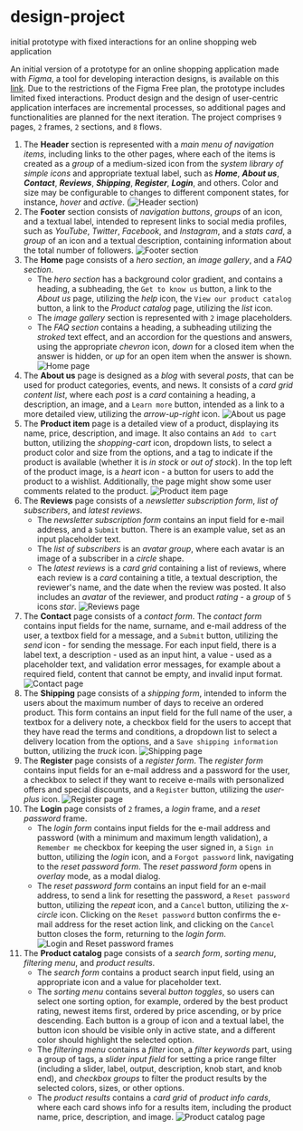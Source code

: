 # design-project
initial prototype with fixed interactions for an online shopping web application 

An initial version of a prototype for an online shopping application made with *Figma*, a tool for developing interaction designs, is available on this [link](https://www.figma.com/design/Y1L9pPHhVuViYcMEvOztvQ/Design-project). Due to the restrictions of the Figma Free plan, the prototype includes limited fixed interactions. Product design and the design of user-centric application interfaces are incremental processes, so additional pages and functionalities are planned for the next iteration. The project comprises `9` pages, `2` frames, `2` sections, and `8` flows. 
1. The **Header** section is represented with a *main menu of navigation items*, including links to the other pages, where each of the items is created as a *group* of a medium-sized icon from the *system library of simple icons* and appropriate textual label, such as ***Home***, ***About us***, ***Contact***, ***Reviews***, ***Shipping***, ***Register***, ***Login***, and others. Color and size may be configurable to changes to different component states, for instance, *hover* and *active*. 
(![Header section](https://github.com/user-attachments/assets/0ea4527e-f8fa-4090-8f00-93bea13588c5))
2. The **Footer** section consists of *navigation buttons*, *groups* of an icon, and a textual label, intended to represent links to social media profiles, such as *YouTube*, *Twitter*, *Facebook*, and *Instagram*, and a *stats card*, a *group* of an icon and a textual description, containing information about the total number of followers.
![Footer section](https://github.com/user-attachments/assets/dabda079-4ee3-4d9a-8776-fb2e1981f701)
3. The **Home** page consists of a *hero section*, an *image gallery*, and a *FAQ section*.
   * The *hero section* has a background color gradient, and contains a heading, a subheading, the `Get to know us` button, a link to the *About us* page, utilizing the *help* icon, the `View our product catalog` button, a link to the *Product catalog* page, utilizing the *list* icon.
   * The *image gallery* section is represented with `2` image placeholders.
   * The *FAQ section* contains a heading, a subheading utilizing the *stroked* text effect, and an accordion for the questions and answers, using the appropriate *chevron* icon, *down* for a closed item when the answer is hidden, or *up* for an open item when the answer is shown.
![Home page](https://github.com/user-attachments/assets/df424423-da36-4656-9ba9-e5f0fcdd1b52)
4. The **About us** page is designed as a *blog* with several *posts*, that can be used for product categories, events, and news. It consists of a *card grid content list*, where each *post* is a *card* containing a heading, a description, an image, and a `Learn more` button, intended as a link to a more detailed view, utilizing the *arrow-up-right* icon.
![About us page](https://github.com/user-attachments/assets/3408ea85-5327-49a1-9378-9b1e94ec8f79)
5. The **Product item** page is a detailed view of a product, displaying its name, price, description, and image. It also contains an `Add to cart` button, utilizing the *shopping-cart* icon, dropdown lists, to select a product color and size from the options, and a tag to indicate if the product is available (whether it is *in stock* or *out of stock*). In the top left of the product image, is a *heart* icon - a button for users to add the product to a wishlist. Additionally, the page might show some user comments related to the product. 
![Product item page](https://github.com/user-attachments/assets/6a5de47e-fd61-4faf-b6c9-82a7d0c9b37d)
6. The **Reviews** page consists of a *newsletter subscription form*, *list of subscribers*, and *latest reviews*.
   * The *newsletter subscription form* contains an input field for e-mail address, and a `Submit` button. There is an example value, set as an input placeholder text.
   * The *list of subscribers* is an *avatar group*, where each avatar is an image of a subscriber in a *circle* shape.
   * The *latest reviews* is a *card grid* containing a list of reviews, where each review is a *card* containing a title, a textual description, the reviewer's name, and the date when the review was posted. It also includes an *avatar* of the reviewer, and product *rating* - a *group* of `5` icons *star*.
![Reviews page](https://github.com/user-attachments/assets/ada076ce-7093-4473-a711-dbc8e55742e6)
7. The **Contact** page consists of a *contact form*. The *contact form* contains input fields for the name, surname, and e-mail address of the user, a textbox field for a message, and a `Submit` button, utilizing the *send* icon - for sending the message. For each input field, there is a label text, a description - used as an input hint, a value - used as a placeholder text, and validation error messages, for example about a required field, content that cannot be empty, and invalid input format.
![Contact page](https://github.com/user-attachments/assets/0d082a83-021c-4cab-9ffb-d8842dec69d4)
8. The **Shipping** page consists of a *shipping form*, intended to inform the users about the maximum number of days to receive an ordered product. This form contains an input field for the full name of the user, a textbox for a delivery note, a checkbox field for the users to accept that they have read the terms and conditions, a dropdown list to select a delivery location from the options, and a `Save shipping information` button, utilizing the *truck* icon.
![Shipping page](https://github.com/user-attachments/assets/93fc8fb5-e9ea-4ed6-a026-11b686351d66)
9. The **Register** page consists of a *register form*. The *register form* contains input fields for an e-mail address and a password for the user, a checkbox to select if they want to receive e-mails with personalized offers and special discounts, and a `Register` button, utilizing the *user-plus* icon.
![Register page](https://github.com/user-attachments/assets/4606e3c9-8d49-4f5c-97ea-5686a2da1709)
10. The **Login** page consists of `2` frames, a *login* frame, and a *reset password* frame.
    * The *login form* contains input fields for the e-mail address and password (with a minimum and maximum length validation), a `Remember me` checkbox for keeping the user signed in, a `Sign in` button, utilizing the *login* icon, and a `Forgot password` link, navigating to the *reset password form*. The *reset password form* opens in *overlay* mode, as a modal dialog. 
    * The *reset password form* contains an input field for an e-mail address, to send a link for resetting the password, a `Reset password` button, utilizing the *repeat* icon, and a `Cancel` button, utilizing the *x-circle* icon. Clicking on the `Reset password` button confirms the e-mail address for the reset action link, and clicking on the `Cancel` button closes the form, returning to the *login form*. 
![Login and Reset password frames](https://github.com/user-attachments/assets/9f4e607a-6dd9-4dbd-8a36-19b822c198ef)
11. The **Product catalog** page consists of a *search form*, *sorting menu*, *filtering menu*, and *product results*.
    * The *search form* contains a product search input field, using an appropriate icon and a value for placeholder text.
    * The *sorting menu* contains several *button toggles*, so users can select one sorting option, for example, ordered by the best product rating, newest items first, ordered by price ascending, or by price descending. Each button is a group of icon and a textual label, the button icon should be visible only in active state, and a different color should highlight the selected option.
    * The *filtering menu* contains a *filter* icon, a *filter keywords* part, using a group of tags, a *slider input field* for setting a price range filter (including a slider, label, output, description, knob start, and knob end), and *checkbox groups* to filter the product results by the selected colors, sizes, or other options.
    * The *product results* contains a *card grid* of *product info cards*, where each card shows info for a results item, including the product name, price, description, and image. 
![Product catalog page](https://github.com/user-attachments/assets/92c74d8b-8eab-47b0-a2ce-fe9d3556ac7b)
